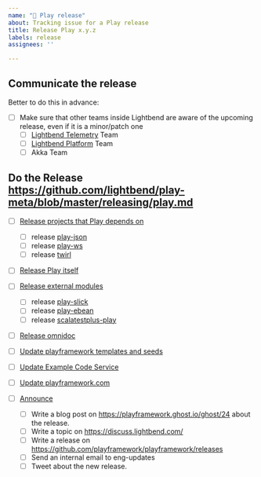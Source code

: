 ```yaml
---
name: "🚢 Play release"
about: Tracking issue for a Play release
title: Release Play x.y.z
labels: release
assignees: ''

---
```


## Communicate the release

Better to do this in advance:

- [ ] Make sure that other teams inside Lightbend are aware of the upcoming release, even if it is a minor/patch one
  - [ ] [Lightbend Telemetry](https://developer.lightbend.com/docs/telemetry/current/home.html) Team
  - [ ] [Lightbend Platform](https://www.lightbend.com/lightbend-platform) Team
  - [ ] Akka Team

## Do the Release <https://github.com/lightbend/play-meta/blob/master/releasing/play.md>

- [ ] [Release projects that Play depends on][]
  - [ ] release [play-json][]
  - [ ] release [play-ws][]
  - [ ] release [twirl][]

- [ ] [Release Play itself][]

- [ ] [Release external modules][]
  - [ ] release [play-slick][]
  - [ ] release [play-ebean][]
  - [ ] release [scalatestplus-play][]

- [ ] [Release omnidoc][]

- [ ] [Update playframework templates and seeds][]
- [ ] [Update Example Code Service][]
- [ ] [Update playframework.com][]

- [ ] [Announce][]
  - [ ] Write a blog post on <https://playframework.ghost.io/ghost/24> about the release.
  - [ ] Write a topic on <https://discuss.lightbend.com/>
  - [ ] Write a release on <https://github.com/playframework/playframework/releases>
  - [ ] Send an internal email to eng-updates
  - [ ] Tweet about the new release.

[Release projects that Play depends on]: https://github.com/lightbend/play-meta/blob/master/releasing/play.md#step-0---release-projects-that-play-depends-on-play-json-play-ws-twirl
[Release Play itself]: https://github.com/lightbend/play-meta/blob/master/releasing/play.md#step-1---release-play-itself
[Release external modules]: https://github.com/lightbend/play-meta/blob/master/releasing/play.md#step-2---release-external-modules-play-slick-play-ebean-scalatestplus-play
[Release omnidoc]: https://github.com/lightbend/play-meta/blob/master/releasing/play.md#step-3---release-omnidoc
[Update playframework templates and seeds]: https://github.com/lightbend/play-meta/blob/master/releasing/play.md#step-4---update-playframework-templates-and-seeds
[Update Example Code Service]: https://github.com/lightbend/play-meta/blob/master/releasing/play.md#step-5---update-example-code-service
[Update playframework.com]: https://github.com/lightbend/play-meta/blob/master/releasing/play.md#step-6---update-playframeworkcom
[Announce]: https://github.com/lightbend/play-meta/blob/master/releasing/play.md#step-7---announce

[play-ebean]: https://github.com/playframework/play-ebean
[play-json]: https://github.com/playframework/play-json
[play-slick]: https://github.com/playframework/play-slick
[play-ws]: https://github.com/playframework/play-ws
[scalatestplus-play]: https://github.com/playframework/scalatestplus-play
[twirl]: https://github.com/playframework/twirl
